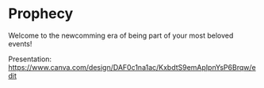 # Prophecy

Welcome to the newcomming era of being part of your most beloved events!

Presentation:
https://www.canva.com/design/DAF0c1na1ac/KxbdtS9emApIpnYsP6Brqw/edit
